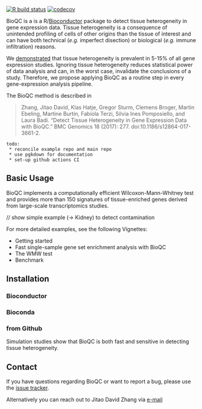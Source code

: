 [![R build status](https://github.com/Accio/BioQC/workflows/R-CMD-check/badge.svg)](https://github.com/Accio/BioQC/actions)
[![codecov](https://codecov.io/gh/Accio/BioQC/branch/master/graph/badge.svg)](https://codecov.io/gh/Accio/BioQC)


BioQC is a is a R/[Bioconductor](https://bioconductor.org/packages/release/bioc/html/BioQC.html) package to detect tissue heterogeneity in gene expression data. 
Tissue heterogeneity is a consequence of unintended profiling of cells of other origins than the tissue of interest and can
have both technical (*e.g.* imperfect disection) or biological (*e.g.* immune infiltration) reasons. 

We [demonstrated](https://www.biorxiv.org/content/10.1101/2020.12.02.407809v1) that tissue heterogeneity is prevalent
in 5-15% of all gene expression studies. Ignoring tissue heterogeneity reduces statistical power of data analysis and can, in the worst case, invalidate the conclusions of a study.
Therefore, we propose applying BioQC as a routine step in every gene-expression analysis pipeline. 

The BioQC method is described in 

> Zhang, Jitao David, Klas Hatje, Gregor Sturm, Clemens Broger, Martin Ebeling, Martine Burtin, Fabiola Terzi, Silvia Ines Pomposiello, and Laura Badi.
> “Detect Tissue Heterogeneity in Gene Expression Data with BioQC.” BMC Genomics 18 (2017): 277. doi:10.1186/s12864-017-3661-2.

```
todo: 
 * reconcile example repo and main repo
 * use pgkdown for documentation
 * set-up github actions CI 
```



## Basic Usage

BioQC implements a computationally efficient Wilcoxon-Mann-Whitney test and provides more than 150 signatures of tissue-enriched genes derived from large-scale transcriptomics studies. 

// show simple example (-> Kidney) to detect contamination

For more detailed examples, see the following Vignettes: 
 * Getting started
 * Fast single-sample gene set enrichment analysis with BioQC 
 * The WMW test
 * Benchmark

## Installation

### Bioconductor

### Bioconda

### from Github

Simulation studies show that BioQC is both fast and sensitive in detecting tissue heterogeneity. 

## Contact

If you have questions regarding BioQC or want to report a bug, please use the [issue tracker](https://github.com/accio/BioQC/issues). 

Alternatively you can reach out to Jitao David Zhang via [e-mail](jitao_david.zhang@roche.com)
